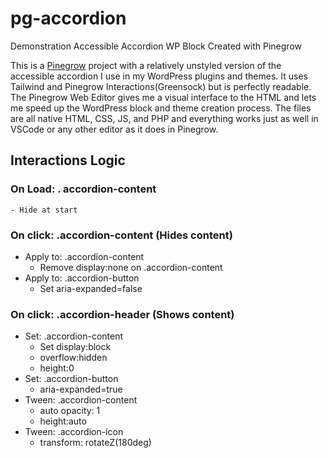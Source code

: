 # pg-accordion
Demonstration Accessible Accordion WP Block Created with Pinegrow

This is a [Pinegrow](https://pinegrow.com/) project with a relatively unstyled version of the accessible accordion I use in my WordPress plugins and themes. It uses Tailwind and Pinegrow Interactions(Greensock) but is perfectly readable. The Pinegrow Web Editor gives me a visual interface to the HTML and lets me speed up the WordPress block and theme creation process. The files are all native HTML, CSS, JS, and PHP and everything works just as well in VSCode or any other editor as it does in Pinegrow.

## Interactions Logic
### On Load: . accordion-content
	- Hide at start

### On click: .accordion-content (Hides content)
- Apply to: .accordion-content
	- Remove display:none on .accordion-content
- Apply to: .accordion-button
	- Set aria-expanded=false

### On click: .accordion-header (Shows content)
- Set: .accordion-content
	- Set display:block 
	- overflow:hidden
	- height:0
- Set: .accordion-button
	- aria-expanded=true
-	Tween: .accordion-content
	- auto opacity: 1
	- height:auto
-	Tween: .accordion-icon
	- transform: rotateZ(180deg)
